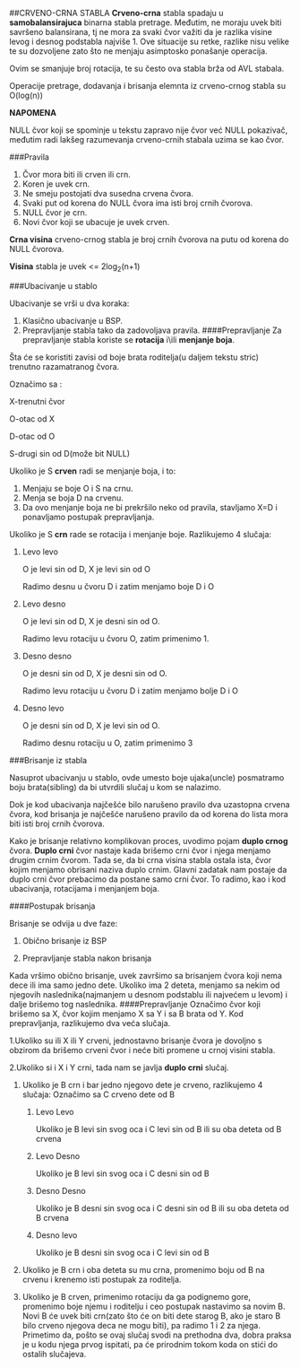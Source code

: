 ##CRVENO-CRNA STABLA
**Crveno-crna** stabla spadaju u **samobalansirajuca** binarna stabla pretrage. Međutim, ne moraju uvek biti savršeno balansirana, tj ne mora za svaki čvor važiti da je razlika visine levog i desnog podstabla najviše 1. Ove situacije su retke, razlike nisu velike te su dozvoljene zato što ne menjaju asimptosko ponašanje operacija.

Ovim se smanjuje broj rotacija, te su često ova stabla brža od AVL stabala.


Operacije pretrage, dodavanja i brisanja elemnta iz crveno-crnog stabla su O(log(n))

**NAPOMENA**

NULL čvor koji se spominje u tekstu zapravo nije čvor već NULL pokazivač, međutim radi lakšeg razumevanja crveno-crnih stabala uzima se kao čvor.

###Pravila
1. Čvor mora biti ili crven ili crn.
2. Koren je uvek crn.
3. Ne smeju postojati dva susedna crvena čvora.
4. Svaki put od korena do NULL čvora ima isti broj crnih čvorova.
5. NULL čvor je crn.
6. Novi čvor koji se ubacuje je uvek crven.

**Crna visina** crveno-crnog stabla je broj crnih čvorova na putu od korena do NULL čvorova.

**Visina** stabla je uvek <= 2log<sub>2</sub>(n+1)

###Ubacivanje u stablo

Ubacivanje se vrši u dva koraka:

1. Klasično ubacivanje u BSP.
2. Prepravljanje stabla tako da zadovoljava pravila.
####Prepravljanje
Za prepravljanje stabla koriste se **rotacija** i\ili **menjanje boja**.

Šta će se koristiti zavisi od boje brata roditelja(u daljem tekstu stric) trenutno razamatranog čvora.

Označimo sa :

X-trenutni čvor

O-otac od X

D-otac od O

S-drugi sin od D(može bit NULL)

Ukoliko je S **crven** radi se menjanje boja, i to:

1. Menjaju se boje O i S na crnu.
2. Menja se boja D na crvenu.
3. Da ovo menjanje boja ne bi prekršilo neko od pravila, stavljamo X=D i ponavljamo postupak prepravljanja.

Ukoliko je S **crn** rade se rotacija i menjanje boje. Razlikujemo 4 slučaja:

1. Levo levo

    O je levi sin od D, X je levi sin od O

    Radimo desnu u čvoru D i zatim menjamo boje D i O

2. Levo desno

    O je levi sin od D, X je desni sin od O.
    
    Radimo levu rotaciju u čvoru O, zatim primenimo 1.
    
3. Desno desno

    O je desni sin od D, X je desni sin od O.
    
    Radimo levu rotaciju u čvoru D i zatim menjamo bolje D i O

4. Desno levo

    O je desni sin od D, X je levi sin od O.
    
    Radimo desnu rotaciju u O, zatim primenimo 3
    
###Brisanje iz stabla

Nasuprot ubacivanju u stablo, ovde umesto boje ujaka(uncle) posmatramo boju brata(sibling) da bi utvrdili slučaj u kom se nalazimo.

Dok je kod ubacivanja najčešće bilo narušeno pravilo dva uzastopna crvena čvora, kod brisanja je najčešće narušeno pravilo da od korena do lista mora biti isti broj crnih čvorova.

Kako je brisanje relativno komplikovan proces, uvodimo pojam **duplo crnog** čvora.
**Duplo crni** čvor nastaje kada brišemo crni čvor i njega menjamo drugim crnim čvorom. Tada se, da bi crna visina stabla ostala ista, čvor kojim menjamo obrisani naziva duplo crnim. Glavni zadatak nam postaje da duplo crni čvor prebacimo da postane samo crni čvor. To radimo, kao i kod ubacivanja, rotacijama i menjanjem boja.

####Postupak brisanja

Brisanje se odvija u dve faze:

1. Obično brisanje iz BSP

2. Prepravljanje stabla nakon brisanja


Kada vršimo obično brisanje, uvek završimo sa brisanjem čvora koji nema dece ili ima samo jedno dete. Ukoliko ima 2 deteta, menjamo sa nekim od njegovih naslednika(najmanjem u desnom podstablu ili najvećem u levom) i dalje brišemo tog naslednika.
####Prepravljanje
Označimo čvor koji brišemo sa X, čvor kojim menjamo X sa Y i sa B brata od Y.
Kod prepravljanja, razlikujemo dva veća slučaja.

1.Ukoliko su ili X ili Y crveni, jednostavno brisanje čvora je dovoljno s obzirom da brišemo crveni čvor i neće biti promene u crnoj visini stabla.

2.Ukoliko si i X i Y crni, tada nam se javlja **duplo crni** slučaj.

1. Ukoliko je B crn i bar jedno njegovo dete je crveno, razlikujemo 4 slučaja:
Označimo sa C crveno dete od B
    1. Levo Levo
    
        Ukoliko je B levi sin svog oca i C levi sin od B ili su oba deteta od B crvena
        
    2. Levo Desno
    
        Ukoliko je B levi sin svog oca i C desni sin od B
        
    3. Desno Desno
    
        Ukoliko je B desni sin svog oca i C desni sin od B ili su oba deteta od B crvena
        
    4. Desno levo
    
        Ukoliko je B desni sin svog oca i C levi sin od B
        
2. Ukoliko je B crn i oba deteta su mu crna, promenimo boju od B na crvenu i krenemo isti postupak za roditelja.
3. Ukoliko je B crven, primenimo rotaciju da ga podignemo gore, promenimo boje njemu i roditelju i ceo postupak nastavimo sa novim B. Novi B će uvek biti crn(zato što će on biti dete starog B, ako je staro B bilo crveno njegova deca ne mogu biti), pa radimo 1 i 2 za njega. Primetimo da, pošto se ovaj slučaj svodi na prethodna dva, dobra praksa je u kodu njega prvog ispitati, pa će prirodnim tokom koda on stići do ostalih slučajeva.